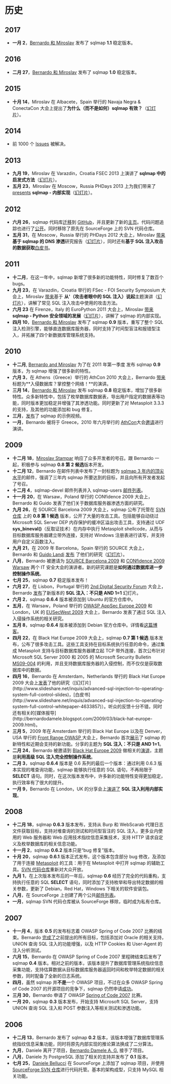 # 历史

## 2017

* **一月 2**，[Bernardo 和 Miroslav](http://www.sqlmap.org/#developers) 发布了 sqlmap **1.1** 稳定版本。

## 2016

* **二月 27**，[Bernardo 和 Miroslav](http://www.sqlmap.org/#developers) 发布了 sqlmap **1.0** 稳定版本。

## 2015

* **十月 14**，Miroslav 在 Albacete，Spain 举行的 Navaja Negra & ConectaCon 大会上提出了**为什么（而不是如何）sqlmap 有效？**（[幻灯片](http://www.slideshare.net/stamparm/sqlmap-why-not-how-it-works-53947145)）。

## 2014

* 前 1000 个 [Issues](https://github.com/sqlmapproject/sqlmap/issues?q=is%3Aissue+is%3Aclosed) 被解决。

## 2013

* **九月 19**，Miroslav 在 Varazdin，Croatia FSEC 2013 上演讲了 **sqlmap 中的启发式方法**（[幻灯片](http://www.slideshare.net/stamparm/f-sec-2013miroslavstamparheuristicmethodsusedinsqlmap)）。
* **五月 23**，Miroslav 在 Moscow，Russia PHDays 2013 上为我们带来了 [presents](http://phdays.com/program/workshops/) **sqlmap - 内部实现**（[幻灯片](http://www.slideshare.net/stamparm/ph-days-2013miroslavstamparsqlmapunderthehood)）。

## 2012

* **六月 26**，sqlmap 代码库[迁移](http://article.gmane.org/gmane.comp.security.sqlmap/2247)到 [GitHub](https://github.com/sqlmapproject/sqlmap)，并且更新了新的[主页](http://sqlmap.org)。代码问题追踪也进行了[公开](https://github.com/sqlmapproject/sqlmap/issues)。同时移除了原先在 SourceForge 上的 SVN 代码仓库。
* **五月 31**，在 Moscow，Russia 举行的 PHDays 2012 大会上，Miroslav [带来](http://phdays.com/program/conference/)**基于 sqlmap 的 DNS 渗透**研究报告（[幻灯片](http://www.slideshare.net/stamparm/dns-exfiltration-using-sqlmap-13163281)），同时还有**基于 SQL 注入攻击的数据获取**[白皮书](http://www.slideshare.net/stamparm/ph-days-2012miroslavstampardataretrievaloverdnsinsqlinjectionattackspaper)。

## 2011

* **十二月**，在这一年中，sqlmap 新增了很多新的功能特性，同时修复了数百个 bugs。
* **九月 23**，在 Varazdin，Croatia 举行的 FSec - FOI Security Symposium 大会上，Miroslav [带来](http://fsec.foi.hr/index.php/Miroslav_Stampar_-_It_all_starts_with_the_%27_-_SQL_injection_from_attackers_point_of_view)基于 **从'（攻击者眼中的 SQL 注入）说起**主题演讲（[幻灯片](http://www.slideshare.net/stamparm/f-sec-2011miroslavstamparitallstartswiththesinglequote-9311238)），讲解了常见 SQL 注入攻击中使用的攻击方法。
* **六月 23** 在 Firenze，Italy 的 EuroPython 2011 大会上，Miroslav [带来](https://ep2012.europython.eu/conference/talks/sqlmap-security-developing-in-python) **sqlmap - Python 安全领域的发展**（[幻灯片](http://www.slideshare.net/stamparm/euro-python-2011miroslavstamparsqlmapsecuritydevelopmentinpython)），讲解了 sqlmap 的内部实现。
* **四月 10**，[Bernardo 和 Miroslav](http://www.sqlmap.org/#developers) 发布了 sqlmap **0.9** 版本，重写了整个 SQL 注入检测引擎，能够直连数据库服务器，同时支持了时间型盲注和报错型注入，并拓展了四个新数据库管理系统支持。

## 2010

* **十二月**, [Bernardo and Miroslav](http://www.sqlmap.org/#developers) 为了在 2011 年第一季度 发布 sqlmap **0.9** 版本，为 sqlmap 增强了很多新的特性。
* **六月 3**，在 Athens（Greece）举行的 AthCon 2010 大会上，Bernardo [带来](http://www.slideshare.net/inquis/ath-con-2010bernardodamelegotdbownnet)标题为**入侵数据库？掌控整个网络！**的演讲。
* **三月 14**，[Bernardo 和 Miroslav](http://www.sqlmap.org/#developers) 发布 sqlmap **0.8** 稳定版本，增加了很多新特性。众多新特性中，包括了枚举数据库数据表，导出用户指定的数据表等功能，同时版本更加稳定并增强了其渗透功能。同时更新了对 Metasploit 3.3.3 的支持，及其他的功能添加和 bug 修复。 
* **三月**，[发布](http://www.youtube.com/inquisb)了 sqlmap 的示例视频。
* **一月**，Bernardo 被将于 Greece，2010 年六月举行的 [AthCon](https://www.gitbook.com/book/octobug/sqlmap-wiki-zhcn/edit#)大会[邀请](http://www.athcon.org/speakers/)进行演讲。

## 2009

* **十二月 18**，[Miroslav Stampar](http://unconciousmind.blogspot.com/) 响应了众多开发者的号召。跟 Bernardo 一起，积极参与 sqlmap **0.8 第 2 候选**版本开发。
* **十二月 12**，Bernardo 在邮件列表中发布了一封标题为 [sqlmap 3 年内的顶尖水平](https://www.gitbook.com/book/octobug/sqlmap-wiki-zhcn/edit#)的邮件，强调了三年内 sqlmap 所要达到的目标，并且向所有开发者发起了号召。
* **十二月 4**，sqlmap-devel 邮件列表并入 sqlmap-users [邮件列表](http://www.sqlmap.org/#ml)。
* **十一月 20**，在 Warsaw，Poland 举行的 CONfidence 2009 大会上，Bernardo 和 Guido 发表了他们关于数据库服务器渗透方面的研究。
* **九月 26**，在 SOURCE Barcelona 2009 大会上，sqlmap 公布了托管在 [SVN 仓库](https://svn.sqlmap.org/sqlmap/trunk/sqlmap/) 上的 **0.8 第 1 候选** 版本，公开了大量的攻击工具。包括能够自动绕过 Microsoft SQL Server DEP 内存保护的缓冲区溢出攻击工具，支持通过 UDF **sys_bineval()**（反取证技术）在内存中执行 Metasploit shellcode，从而与目标数据库服务器建立带外连接，支持对 Windows 注册表进行读写，并支持用户自定义函数注入。
* **九月 21**，在 2009 年 Barcelona，Spain 举行的 SOURCE 大会上，Bernardo 和 [Guido Landi](http://www.pornosecurity.org) [发布](http://www.sourceconference.com/index.php/pastevents/source-barcelona-2009/schedule) 了他们的研究（[幻灯片](http://www.slideshare.net/inquis/expanding-the-control-over-the-operating-system-from-the-database)）。
* **八月**，Bernardo 被邀请为 [SOURCE Barcelona 2009](http://www.sourceconference.com/index.php/pastevents/source-barcelona-2009) 和 [CONfidence 2009 Warsaw](http://200902.confidence.org.pl/) 两个 IT 安全大会的演讲者。新的研究课题是**如何通过数据库进一步控制操作系统**。
* **七月 25**，sqlmap **0.7** 稳定版本发布！
* **六月 27**，在 Lisbon，Portugal 举行的 [2nd Digital Security Forum](https://www.gitbook.com/book/octobug/sqlmap-wiki-zhcn/edit#) 大会上，Bernardo [发布](http://www.slideshare.net/inquis/sql-injection-not-only-and-11-updated)了新版本的 **SQL 注入：不只是 AND 1=1** 幻灯片。
* **六月 2**，sqlmap **0.6.4** 版本被添加到 Ubuntu 的官方仓库中。
* **五月**，在 Warsaw，Poland 举行的 [OWASP AppSec Europe 2009](https://www.gitbook.com/book/octobug/sqlmap-wiki-zhcn/edit#) 和 London，UK 的 [EUSecWest 2009](https://www.gitbook.com/book/octobug/sqlmap-wiki-zhcn/edit#) 大会上，Bernardo 发表了通过 SQL 注入入侵操作系统的相关研究。
* **五月 8**，sqlmap **0.6.4** 版本被添加到 Debian 官方仓库中。详情看[这篇博客](http://bernardodamele.blogspot.com/2009/05/sqlmap-in-debian-package-repository.html)。
* **四月 22**，在 Black Hat Europe 2009 大会上，sqlmap **0.7 第 1 候选** 版本发布，公布了很多攻击工具。这些工具支持在目标系统执行任意的命令，通过集成 Metasploit 支持与目标数据库服务器建立起 TCP 带外连接，首次公布针对 Microsoft SQL Server 2000 和 2005 的 Microsoft Security Bulletin [MS09-004](http://www.microsoft.com/technet/security/Bulletin/MS09-004.mspx) 的利用，并且支持数据库服务器的入侵控制，而不仅仅是获取数据库中的数据。
* **四月 16**，Bernardo 在 Amsterdam，Netherlands 举行的 Black Hat Europe 2009 大会上[发表](http://www.blackhat.com/html/bh-europe-09/bh-eu-09-archives.html#Damele")了他的研究（[幻灯片](http://www.slideshare.net/inquis/advanced-sql-injection-to-operating-system-full-control-slides)，[白皮书](http://www.slideshare.net/inquis/advanced-sql-injection-to-operating-system-full-control-whitepaper-4633857)）。听众的反馈十分不错，同时还有相关的[媒体报导](http://bernardodamele.blogspot.com/2009/03/black-hat-europe-2009.html)。
* **三月 5**，2009 年在 Amsterdam 举行的 Black Hat Europe 以及在 Denver，USA 举行的 [Front Range OWASP ](http://www.owasp.org/index.php/Front_Range_OWASP_Conference_2009)大会上，Bernardo 首次[展示](http://www.slideshare.net/inquis/sql-injection-not-only-and-11)了 sqlmap 的新特性和近期会支持的新功能。分享的主题为 **SQL 注入：不只是 AND 1=1**。
* **二月 24**，Bernardo 被邀请到 [Black Hat Europe 2009](http://www.blackhat.com/html/bh-europe-09/bh-eu-09-main.html) 做相关的[演讲](http://www.blackhat.com/html/bh-europe-09/bh-eu-09-speakers.html#Damele)，主题是**利用高级 SQL 注入完全控制操作系统**。
* **二月 3**，sqlmap **0.6.4** 版本是 0.6 系列的最后一个版本：通过利用 0.6.3 版本实现的堆查询功能，sqlmap 能够执行任意的 SQL 语句，不再局限于 **SELECT** 语句。同时，在这次版本发布中，许多新的功能特性变得更加稳定，执行效率有了很大的提升。
* **一月 9**，Bernardo 在 London，UK 的分享会上[演讲了](http://www.slideshare.net/inquis/sql-injection-exploitation-internals-presentation) **SQL 注入利用内部实现**。

## 2008

* **十二月 18**，sqlmap **0.6.3** 版本发布，支持从 Burp 和 WebScarab 代理日志文件获取目标，支持对堆查询的测试和时间型盲注的 SQL 注入，更多业内使用的 Web 服务器和 Web 应用技术指纹信息采集技术，支持 HTTP 请求自定义及枚举数据库的相关信息功能。
* **十一月 2**，sqlmap **0.6.2** 版本只是“bug 修复”版本。
* **十月 20**，sqlmap **0.6.1** 版本正式发布，这个版本包含部分 bug 修改，及添加了用于连接 [Metasploit](http://metasploit.com) 的工具：用于在 Metasploit 中打开 sqlmap 的辅助工具。[SVN 代码仓库](https://svn.sqlmap.org/sqlmap/trunk/sqlmap/)重新对大众开放。
* **九月 1**，在上次版本发布后的一年后，sqlmap **0.6** 经历了完全的代码重构，支持执行任意的 SQL **SELECT** 语句，同时添加了支持枚举和导出特定数据的相关参数，更新了 Debian，Red Hat，Windows 下相关的软件安装包。
* **八月**，在 SourceForge 上创建了两个公共[邮件列表](http://www.sqlmap.org/#ml)。
* **一月**，sqlmap SVN 代码仓库被从 SourceForge 移除，临时成为私有仓库。

## 2007

* **十一月 4**，版本 **0.5** 的发布标志着 OWASP Spring of Code 2007 比赛的结束。Bernardo [完成了](http://www.owasp.org/index.php/SpoC_007_-_SQLMap_-_Progress_Page)之前提出的所有目标，包括添加对 Oracle 的相关支持，UNION 查询 SQL 注入的功能增强，以及 HTTP Cookies 和 User-Agent 的注入分析测试。
* **六月 15**，Bernardo 在 OWASP Spring of Code 2007 里程碑结束后发布了 sqlmap **0.4** 版本。相对之前的版本，该版本提升了数据库管理系统指纹信息采集功能，支持估算数据从目标数据库服务器返回时间和枚举特定数据的相关参数，同时配备了全新的日志系统。
* **四月**，虽然 sqlmap 并**不是**一个 OWASP 项目，不过在众多 OWASP Spring of Code 2007 的开源项目的竞争下，sqlmap 仍然申请[成功](http://www.owasp.org/index.php/SpoC_007_-_SqlMap)。 
* **三月 30**，Bernardo 申请了 OWASP [Spring of Code 2007](http://www.owasp.org/index.php/OWASP_Spring_Of_Code_2007_Applications#Bernardo_-_sqlmap) 比赛。
* **一月 20**，sqlmap **0.3** 版本发布，开始支持 Microsoft SQL Server，支持 UNION 查询 SQL 注入和 POST 参数注入等相关测试和渗透功能。

## 2006

* **十二月 13**，Bernardo 发布了 sqlmap **0.2** 版本，该版本增强了数据库管理系统指纹信息采集功能，同时将原先内部实现的推论算法换成了二分算法。
* **九月**，Daniele 离开了项目，[Bernardo Damele A. G.](http://bernardodamele.blogspot.com) 接手了项目。
* **八月**，Daniele 为 PostgreSQL 添加了相关的支持并发布了 **0.1** 版本。
* **七月 25**，[Daniele Bellucci](http://dbellucci.blogspot.com) 在 SourceForge 上添加了 sqlmap 项目，并使用 [SourceForge SVN 仓库](http://sqlmap.svn.sourceforge.net/viewvc/sqlmap/)进行代码托管。基本的架构成型，只支持 MySQL 相关功能。